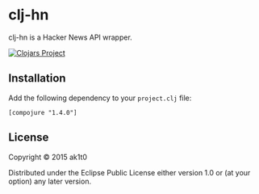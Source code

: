 # clj-hn

clj-hn is a Hacker News API wrapper.

[![Clojars Project](http://clojars.org/clj-hn/latest-version.svg)](http://clojars.org/clj-hn)

## Installation

Add the following dependency to your `project.clj` file:

    [compojure "1.4.0"]



## License

Copyright © 2015 ak1t0

Distributed under the Eclipse Public License either version 1.0 or (at
your option) any later version.
